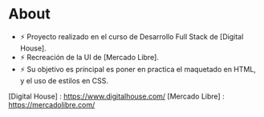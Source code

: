 # About

- ⚡ Proyecto realizado en el curso de Desarrollo Full Stack de [Digital House]. 
- ⚡ Recreación de la UI de [Mercado Libre].
- ⚡ Su objetivo es principal es poner en practica el maquetado en HTML, y el uso de estilos en CSS. 

<!-- LINKS -->
[Digital House] : https://www.digitalhouse.com/
[Mercado Libre] : https://mercadolibre.com/
